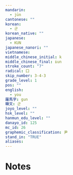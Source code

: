 ```yaml
---
mandarin:
  - jūn
cantonese: ""
korean:
  - 군
korean_native: ""
japanese:
  - KUN
japanese_nanori: ""
vietnamese:
middle_chinese_initial: k
middle_chinese_final: ɨun
stroke_count: "7"
radical: 口
skip_number: 3-4-3
grade_level: 1
pos: ""
english:
  - you
羅馬字: gun
韓文: 군
joyo_level: ""
hsk_level: ""
hanmun_edu_level: ""
danayo_id: 125
mc_id: 26
graphemic_classification: 尹
stand_in: "TRUE"
aliases:
---
```


# Notes
